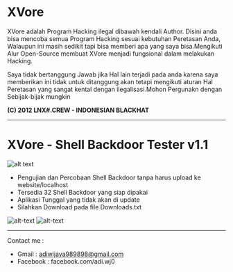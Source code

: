 # XVore
 XVore adalah Program Hacking ilegal dibawah kendali Author.
 Disini anda bisa mencoba semua Program Hacking sesuai kebutuhan Peretasan Anda, Walaupun ini masih sedikit tapi bisa memberi apa yang saya bisa.Mengikuti Alur Open-Source membuat XVore menjadi fungsional dalam melakukan Hacking.
 
 Saya tidak bertanggung Jawab jika Hal lain terjadi pada anda karena saya memberikan ini tidak untuk ditanggung akan tetapi mengikuti aturan Hal Peretasan yang sangat kental dengan ilegalisasi.Mohon Pergunakn dengan Sebijak-bijak mungkin
 
**(C) 2012 LNX#.CREW - INDONESIAN BLACKHAT**

----------------------------

# XVore - Shell Backdoor Tester v1.1
![alt text](https://i.imgur.com/am2LzC5.png)

 - Pengujian dan Percobaan Shell Backdoor tanpa harus upload ke website/localhost
- Tersedia 32 Shell Backdoor yang siap dipakai
- Aplikasi Tunggal yang tidak akan di update
- Silahkan Download pada file Downloads.txt

![alt-text](https://raw.githubusercontent.com/PkuLNX/Xvore/master/screenshot/3.jpg)
![alt-text](https://raw.githubusercontent.com/PkuLNX/Xvore/master/screenshot/4.jpg)

----------------------------

Contact me :
- Gmail : adiwijaya989898@gmail.com
- Facebook : facebook.com/adi.wj0

